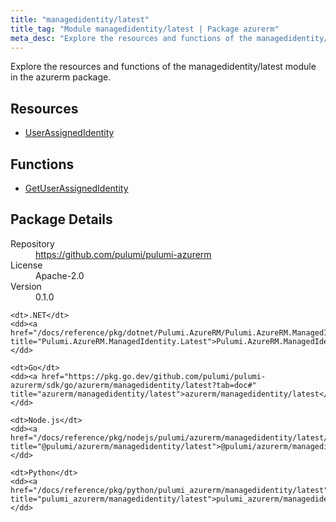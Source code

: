 ```yaml
---
title: "managedidentity/latest"
title_tag: "Module managedidentity/latest | Package azurerm"
meta_desc: "Explore the resources and functions of the managedidentity/latest module in the azurerm package."
---
```


<!-- WARNING: this file was generated by Pulumi Docs Generator. -->
<!-- Do not edit by hand unless you're certain you know what you are doing! -->

Explore the resources and functions of the managedidentity/latest module in the azurerm package.

<h2 id="resources">Resources</h2>
<ul class="api">
    <li><a href="userassignedidentity" title="UserAssignedIdentity"><span class="symbol resource"></span>UserAssignedIdentity</a></li>
</ul>

<h2 id="functions">Functions</h2>
<ul class="api">
    <li><a href="getuserassignedidentity" title="GetUserAssignedIdentity"><span class="symbol function"></span>GetUserAssignedIdentity</a></li>
</ul>

<h2 id="package-details">Package Details</h2>
<dl class="package-details">
	<dt>Repository</dt>
	<dd><a href="https://github.com/pulumi/pulumi-azurerm">https://github.com/pulumi/pulumi-azurerm</a></dd>
	<dt>License</dt>
	<dd>Apache-2.0</dd>
	<dt>Version</dt>
	<dd>0.1.0</dd>
</dl>



<dl class="tabular">

    <dt>.NET</dt>
    <dd><a href="/docs/reference/pkg/dotnet/Pulumi.AzureRM/Pulumi.AzureRM.ManagedIdentity.Latest.html" title="Pulumi.AzureRM.ManagedIdentity.Latest">Pulumi.AzureRM.ManagedIdentity.Latest</a></dd>

    <dt>Go</dt>
    <dd><a href="https://pkg.go.dev/github.com/pulumi/pulumi-azurerm/sdk/go/azurerm/managedidentity/latest?tab=doc#" title="azurerm/managedidentity/latest">azurerm/managedidentity/latest</a></dd>

    <dt>Node.js</dt>
    <dd><a href="/docs/reference/pkg/nodejs/pulumi/azurerm/managedidentity/latest/#" title="@pulumi/azurerm/managedidentity/latest">@pulumi/azurerm/managedidentity/latest</a></dd>

    <dt>Python</dt>
    <dd><a href="/docs/reference/pkg/python/pulumi_azurerm/managedidentity/latest" title="pulumi_azurerm/managedidentity/latest">pulumi_azurerm/managedidentity/latest</a></dd>

</dl>

